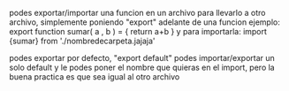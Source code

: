 podes exportar/importar una funcion en un archivo para llevarlo a otro archivo, simplemente poniendo "export" adelante de una funcion
ejemplo:
export function sumar( a , b ) = {
    return a+b
}
y para importarla:
import {sumar} from './nombredecarpeta.jajaja'

podes exportar por defecto, "export default" podes importar/exportar un solo default y le podes poner el nombre que quieras en el import, pero la buena practica es que sea igual al otro archivo
